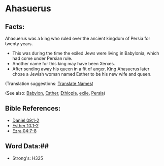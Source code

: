 # Ahasuerus #

## Facts: ##

Ahasuerus was a king who ruled over the ancient kingdom of Persia for twenty years.

* This was during the time the exiled Jews were living in Babylonia, which had come under Persian rule.
* Another name for this king may have been Xerxes.
* After sending away his queen in a fit of anger, King Ahasuerus later chose a Jewish woman named Esther to be his new wife and queen.

(Translation suggestions: [Translate Names](rc://en/ta/man/translate/translate-names))

(See also: [Babylon](../other/babylon.md), [Esther](../other/esther.md), [Ethiopia](../other/ethiopia.md), [exile](../other/exile.md), [Persia](../other/persia.md))

## Bible References: ##

* [Daniel 09:1-2](rc://en/tn/help/dan/09/01)
* [Esther 10:1-2](rc://en/tn/help/est/10/01)
* [Ezra 04:7-8](rc://en/tn/help/ezr/04/07)

## Word Data:##

* Strong's: H325

